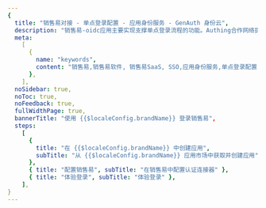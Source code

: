 ```yaml
---
{
  title: "销售易对接 - 单点登录配置 - 应用身份服务 - GenAuth 身份云",
  description: "销售易-oidc应用主要实现支撑单点登录流程的功能。Authing合作网络提供 销售易对接，单点登录，SSO，实现应用的快捷登录、免密登录，提升员工办公体验、增强用户体验，增强企业数字化服务水平。",
  meta:
    [
      {
        name: "keywords",
        content: "销售易,销售易软件, 销售易SaaS, SSO,应用身份服务,单点登录配置,Authing身份云",
      },
    ],
  noSidebar: true,
  noToc: true,
  noFeedback: true,
  fullWidthPage: true,
  bannerTitle: "使用 {{$localeConfig.brandName}} 登录销售易",
  steps:
    [
      {
        title: "在 {{$localeConfig.brandName}} 中创建应用",
        subTitle: "从 {{$localeConfig.brandName}} 应用市场中获取并创建应用",
      },
      { title: "配置销售易", subTitle: "在销售易中配置认证连接器" },
      { title: "体验登录", subTitle: "体验登录" },
    ],
}
---
```


<IntegrationDetail/>
